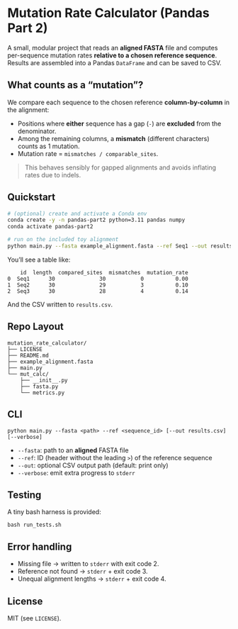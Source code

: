 # Mutation Rate Calculator (Pandas Part 2)

A small, modular project that reads an **aligned FASTA** file and computes per-sequence
mutation rates **relative to a chosen reference sequence**. Results are assembled into a
Pandas `DataFrame` and can be saved to CSV.

## What counts as a “mutation”?
We compare each sequence to the chosen reference **column-by-column** in the alignment:
- Positions where **either** sequence has a gap (`-`) are **excluded** from the denominator.
- Among the remaining columns, a **mismatch** (different characters) counts as 1 mutation.
- Mutation rate = `mismatches / comparable_sites`.

> This behaves sensibly for gapped alignments and avoids inflating rates due to indels.

## Quickstart
```bash
# (optional) create and activate a Conda env
conda create -y -n pandas-part2 python=3.11 pandas numpy
conda activate pandas-part2

# run on the included toy alignment
python main.py --fasta example_alignment.fasta --ref Seq1 --out results.csv
```

You’ll see a table like:
```
    id  length  compared_sites  mismatches  mutation_rate
0  Seq1      30              30           0          0.00
1  Seq2      30              29           3          0.10
2  Seq3      30              28           4          0.14
```
And the CSV written to `results.csv`.

## Repo Layout
```
mutation_rate_calculator/
├── LICENSE
├── README.md
├── example_alignment.fasta
├── main.py
└── mut_calc/
    ├── __init__.py
    ├── fasta.py
    └── metrics.py
```

## CLI
```
python main.py --fasta <path> --ref <sequence_id> [--out results.csv] [--verbose]
```
- `--fasta`: path to an **aligned** FASTA file
- `--ref`: ID (header without the leading `>`) of the reference sequence
- `--out`: optional CSV output path (default: print only)
- `--verbose`: emit extra progress to `stderr`

## Testing
A tiny bash harness is provided:
```
bash run_tests.sh
```

## Error handling
- Missing file → written to `stderr` with exit code 2.
- Reference not found → `stderr` + exit code 3.
- Unequal alignment lengths → `stderr` + exit code 4.

## License
MIT (see `LICENSE`).
